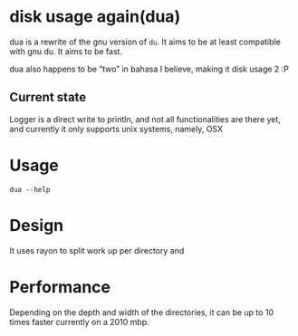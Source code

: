 # disk usage again(dua)

dua is a rewrite of the gnu version of `du`. It aims to be at least compatible with gnu du. It aims to be fast.

dua also happens to be “two” in bahasa I believe, making it disk usage 2 :P

## Current state

Logger is a direct write to println, and not all functionalities are there yet, and currently it only supports unix systems, namely, OSX

# Usage

```
dua --help
```

# Design

It uses rayon to split work up per directory and

# Performance

Depending on the depth and width of the directories, it can be up to 10 times faster currently on a 2010 mbp.
